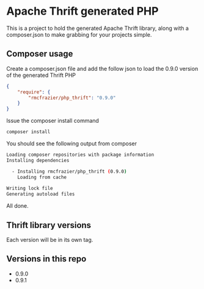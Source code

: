 Apache Thrift generated PHP
============
This is a project to hold the generated Apache Thrift library, along with a composer.json to make grabbing for your projects simple.

Composer usage
--------------
Create a composer.json file and add the follow json to load the 0.9.0 version of the generated Thrift PHP
```json
{
    "require": {
        "rmcfrazier/php_thrift": "0.9.0"
    }
}
```

Issue the composer install command
```bash
composer install
```

You should see the following output from composer
```bash
Loading composer repositories with package information
Installing dependencies

  - Installing rmcfrazier/php_thrift (0.9.0)
    Loading from cache
    
Writing lock file
Generating autoload files
```

All done.

Thrift library versions
--------------------
Each version will be in its own tag.

Versions in this repo
---------------------
- 0.9.0
- 0.9.1


